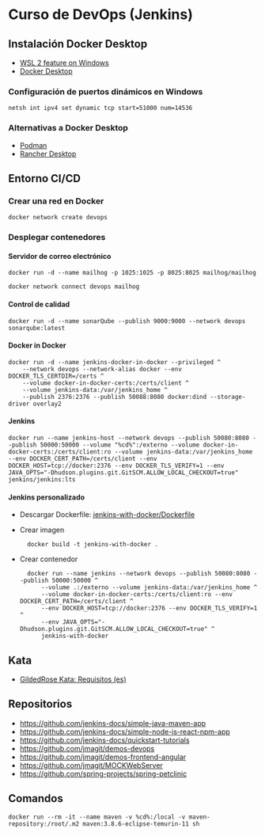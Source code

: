 # Curso de DevOps (Jenkins)

## Instalación Docker Desktop

- [WSL 2 feature on Windows](https://learn.microsoft.com/es-es/windows/wsl/install)
- [Docker Desktop](https://www.docker.com/get-started/)

### Configuración de puertos dinámicos en Windows

    netsh int ipv4 set dynamic tcp start=51000 num=14536

### Alternativas a Docker Desktop

- [Podman](https://podman.io/docs/installation)
- [Rancher Desktop](https://rancherdesktop.io/)

## Entorno CI/CD

### Crear una red en Docker

    docker network create devops

### Desplegar contenedores

#### Servidor de correo electrónico

    docker run -d --name mailhog -p 1025:1025 -p 8025:8025 mailhog/mailhog

    docker network connect devops mailhog

#### Control de calidad

    docker run -d --name sonarQube --publish 9000:9000 --network devops sonarqube:latest

#### Docker in Docker

    docker run -d --name jenkins-docker-in-docker --privileged ^
        --network devops --network-alias docker --env DOCKER_TLS_CERTDIR=/certs ^
        --volume docker-in-docker-certs:/certs/client ^
        --volume jenkins-data:/var/jenkins_home ^
        --publish 2376:2376 --publish 50088:8080 docker:dind --storage-driver overlay2

#### Jenkins

    docker run --name jenkins-host --network devops --publish 50080:8080 --publish 50000:50000 --volume "%cd%":/externo --volume docker-in-docker-certs:/certs/client:ro --volume jenkins-data:/var/jenkins_home --env DOCKER_CERT_PATH=/certs/client --env DOCKER_HOST=tcp://docker:2376 --env DOCKER_TLS_VERIFY=1 --env JAVA_OPTS="-Dhudson.plugins.git.GitSCM.ALLOW_LOCAL_CHECKOUT=true" jenkins/jenkins:lts

#### Jenkins personalizado

- Descargar Dockerfile: [jenkins-with-docker/Dockerfile](./jenkins-with-docker/Dockerfile)
- Crear imagen

        docker build -t jenkins-with-docker .

- Crear contenedor

        docker run --name jenkins --network devops --publish 50080:8080 --publish 50000:50000 ^
            --volume .:/externo --volume jenkins-data:/var/jenkins_home ^
            --volume docker-in-docker-certs:/certs/client:ro --env DOCKER_CERT_PATH=/certs/client ^
            --env DOCKER_HOST=tcp://docker:2376 --env DOCKER_TLS_VERIFY=1 ^
            --env JAVA_OPTS="-Dhudson.plugins.git.GitSCM.ALLOW_LOCAL_CHECKOUT=true" ^
            jenkins-with-docker

## Kata

- [GildedRose Kata: Requisitos (es)](https://github.com/emilybache/GildedRose-Refactoring-Kata/blob/main/GildedRoseRequirements_es.md)

## Repositorios

- <https://github.com/jenkins-docs/simple-java-maven-app>
- <https://github.com/jenkins-docs/simple-node-js-react-npm-app>
- <https://github.com/jenkins-docs/quickstart-tutorials>
- <https://github.com/jmagit/demos-devops>
- <https://github.com/jmagit/demos-frontend-angular>
- <https://github.com/jmagit/MOCKWebServer>
- <https://github.com/spring-projects/spring-petclinic>

## Comandos

    docker run --rm -it --name maven -v %cd%:/local -v maven-repository:/root/.m2 maven:3.8.6-eclipse-temurin-11 sh
